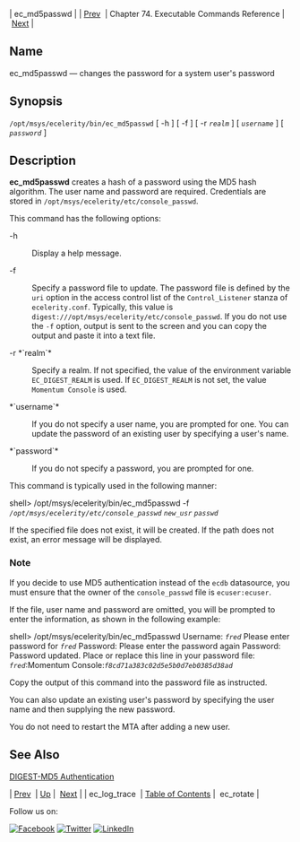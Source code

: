 | ec_md5passwd |
| [Prev](executable.ec_log_trace.php)  | Chapter 74. Executable Commands Reference |  [Next](executable.ec_rotate.php) |

<a name="executable.ec_md5passwd"></a>
## Name

ec_md5passwd — changes the password for a system user's password

## Synopsis

`/opt/msys/ecelerity/bin/ec_md5passwd` [ -h ] [ -f ] [ -r *`realm`* ] [ *`username`* ] [ *`password`* ]

<a name="idp10840128"></a>
## Description

**ec_md5passwd** creates a hash of a password using the MD5 hash algorithm. The user name and password are required. Credentials are stored in `/opt/msys/ecelerity/etc/console_passwd`.

This command has the following options:

<dl class="variablelist">

<dt>-h</dt>

<dd>

Display a help message.

</dd>

<dt>-f</dt>

<dd>

Specify a password file to update. The password file is defined by the `uri` option in the access control list of the `Control_Listener` stanza of `ecelerity.conf`. Typically, this value is `digest:///opt/msys/ecelerity/etc/console_passwd`. If you do not use the `-f` option, output is sent to the screen and you can copy the output and paste it into a text file.

</dd>

<dt>-r *`realm`*</dt>

<dd>

Specify a realm. If not specified, the value of the environment variable `EC_DIGEST_REALM` is used. If `EC_DIGEST_REALM` is not set, the value `Momentum Console` is used.

</dd>

<dt>*`username`*</dt>

<dd>

If you do not specify a user name, you are prompted for one. You can update the password of an existing user by specifying a user's name.

</dd>

<dt>*`password`*</dt>

<dd>

If you do not specify a password, you are prompted for one.

</dd>

</dl>

This command is typically used in the following manner:

shell> /opt/msys/ecelerity/bin/ec_md5passwd -f *`/opt/msys/ecelerity/etc/console_passwd`* *`new_usr`* *`passwd`*

If the specified file does not exist, it will be created. If the path does not exist, an error message will be displayed.

### Note

If you decide to use MD5 authentication instead of the `ecdb` datasource, you must ensure that the owner of the `console_passwd` file is `ecuser:ecuser`.

If the file, user name and password are omitted, you will be prompted to enter the information, as shown in the following example:

shell>  /opt/msys/ecelerity/bin/ec_md5passwd
Username: *`fred`*
Please enter password for *`fred`*
Password:
Please enter the password again
Password:
Password updated.
Place or replace this line in your password file:
*`fred`*:Momentum Console:*`f8cd71a383c02d5e5b0d7eb0385d38ad`*

Copy the output of this command into the password file as instructed.

You can also update an existing user's password by specifying the user name and then supplying the new password.

You do not need to restart the MTA after adding a new user.

<a name="idp10868144"></a>
## See Also

[DIGEST-MD5 Authentication](control_auth.php#control_auth.digest-md5 "17.2.1. DIGEST-MD5 Authentication")

| [Prev](executable.ec_log_trace.php)  | [Up](exec.cmds.ref.php) |  [Next](executable.ec_rotate.php) |
| ec_log_trace  | [Table of Contents](index.php) |  ec_rotate |

Follow us on:

[![Facebook](https://support.messagesystems.com/images/icon-facebook.png)](http://www.facebook.com/messagesystems) [![Twitter](https://support.messagesystems.com/images/icon-twitter.png)](http://twitter.com/#!/MessageSystems) [![LinkedIn](https://support.messagesystems.com/images/icon-linkedin.png)](http://www.linkedin.com/company/message-systems)